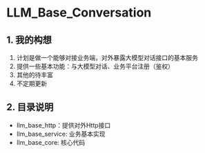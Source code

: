 # LLM_Base_Conversation
## 1. 我的构想
1. 计划是做一个能够对接业务端，对外暴露大模型对话接口的基本服务
2. 提供一些基本功能：与大模型对话、业务平台注册（鉴权）
3. 其他的待丰富
4. 不定期更新
## 2. 目录说明
* llm_base_http：提供对外Http接口
* llm_base_service: 业务基本实现
* llm_base_core: 核心代码